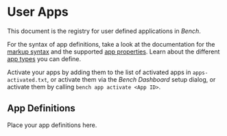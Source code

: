 # User Apps

This document is the registry for user defined applications in _Bench_.

[markup syntax]: http://mastersign.github.io/bench/ref/markup-syntax/
[app properties]: http://mastersign.github.io/bench/ref/app-properties/
[app types]: http://mastersign.github.io/bench/ref/app-types/

For the syntax of app definitions, take a look at the
documentation for the [markup syntax][] and the supported [app properties][].
Learn about the different [app types][] you can define.

Activate your apps by adding them to the list of activated apps in `apps-activated.txt`,
or activate them via the _Bench Dashboard_ setup dialog,
or activate them by calling `bench app activate <App ID>`.

## App Definitions

Place your app definitions here.
